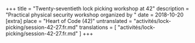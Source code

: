 +++
title = "Twenty-seventieth lock picking workshop at 42"
description = "Practical physical security workshop organized by "
date = 2018-10-20
[extra]
place = "Heart of Code (42)"
untranslated = "activités/lock-picking/session-42-27.fr.md"
translations = [
    "activités/lock-picking/session-42-27.fr.md"
]
+++
